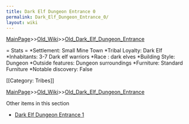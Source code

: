 ```yaml
---
title: Dark Elf Dungeon Entrance 0
permalink: Dark_Elf_Dungeon_Entrance_0/
layout: wiki
---
```


[MainPage](/keeperrl_wiki/ "wikilink")>>[Old_Wiki](/keeperrl_wiki/Old_Wiki "wikilink")>>[Old_Dark_Elf_Dungeon_Entrance](/keeperrl_wiki/Old_Dark_Elf_Dungeon_Entrance "wikilink")

= Stats =
*Settlement: Small Mine Town
*Tribal Loyalty: Dark Elf
*Inhabitants: 3-7 Dark elf warriors
*Race : dark elves
*Building Style: Dungeon
*Outside features: Dungeon surroundings
*Furniture:  Standard Furniture
*Notable discovery: False

[[Category: Tribes]]

[MainPage](/keeperrl_wiki/ "wikilink")>>[Old_Wiki](/keeperrl_wiki/Old_Wiki "wikilink")>>[Old_Dark_Elf_Dungeon_Entrance](/keeperrl_wiki/Old_Dark_Elf_Dungeon_Entrance "wikilink")

Other items in this section
-    [Dark Elf Dungeon Entrance 1](/keeperrl_wiki/Dark_Elf_Dungeon_Entrance_1 "wikilink")

